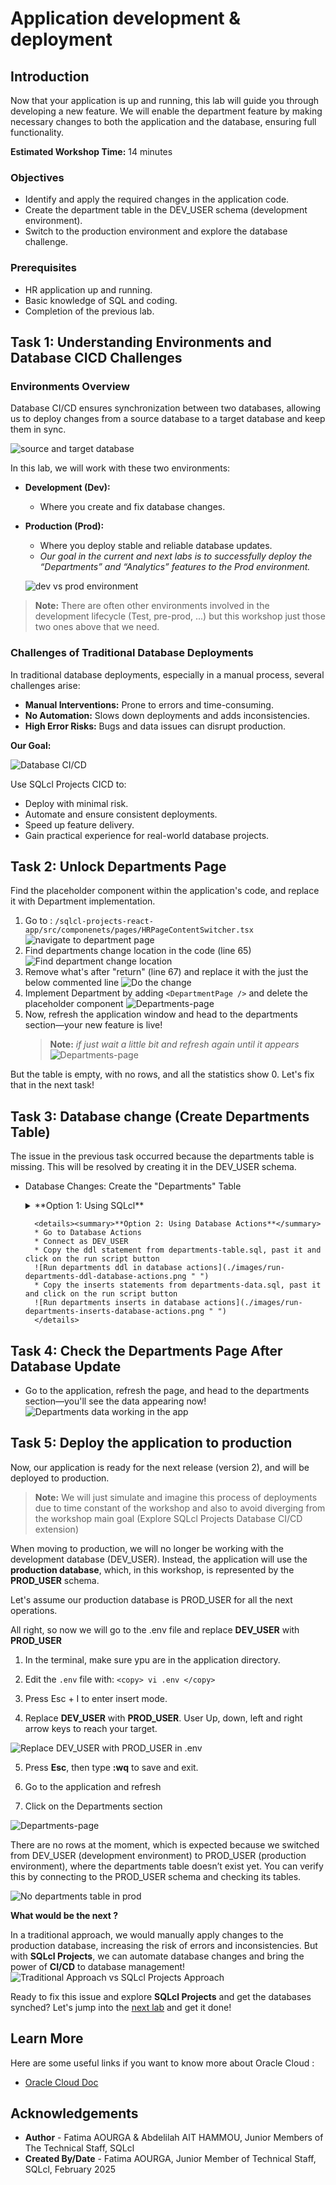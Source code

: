 # Application development & deployment

## Introduction

Now that your application is up and running, this lab will guide you through developing a new feature. We will enable the department feature by making necessary changes to both the application and the database, ensuring full functionality.

**Estimated Workshop Time:** 14 minutes

### **Objectives**

* Identify and apply the required changes in the application code.
* Create the department table in the DEV_USER schema (development environment).
* Switch to the production environment and explore the database challenge.

### **Prerequisites**

* HR application up and running.
* Basic knowledge of SQL and coding.
* Completion of the previous lab.

## Task 1: Understanding Environments and Database CICD Challenges

### **Environments Overview**

Database CI/CD ensures synchronization between two databases, allowing us to deploy changes from a source database to a target database and keep them in sync.

![source and target database](./images/source-target-database.png " " )

In this lab, we will work with these two environments:

* **Development (Dev):**
    * Where you create and fix database changes.
* **Production (Prod):**
    * Where you deploy stable and reliable database updates.
    * *Our goal in the current and next labs is to successfully deploy the “Departments” and “Analytics” features to the Prod environment.*

    ![dev vs prod environment](./images/dev-vs-prod.png " " )

>**Note:** There are often other environments involved in the development lifecycle (Test, pre-prod, ...) but this workshop just those two ones above that we need.


### **Challenges of Traditional Database Deployments**
In traditional database deployments, especially in a manual process, several challenges arise:

* **Manual Interventions:** Prone to errors and time-consuming.
* **No Automation:** Slows down deployments and adds inconsistencies.
* **High Error Risks:** Bugs and data issues can disrupt production.

**Our Goal:**

![Database CI/CD](./images/cicd.png " " )

Use SQLcl Projects CICD to:

* Deploy with minimal risk.
* Automate and ensure consistent deployments.
* Speed up feature delivery.
* Gain practical experience for real-world database projects.

## Task 2: Unlock Departments Page

Find the placeholder component within the application's code, and replace it with Department implementation.

1. Go to : `/sqlcl-projects-react-app/src/componenets/pages/HRPageContentSwitcher.tsx`
![navigate to department page](./images/navigate-to-hr-page-content-switcher.png " ")
2. Find departments change location in the code (line 65)
![Find department change location](./images/find-change-location.png " ")
3. Remove what's after "return" (line 67) and replace it with the just the below commented line
![Do the change](./images/department-feature-implemented.png " ")
4. Implement Department by adding `<DepartmentPage />` and delete the placeholder component
![Departments-page](./images/departments-page-unlocked.png " ")
5. Now, refresh the application window and head to the departments section—your new feature is live!
    >**Note:** *if just wait a little bit and refresh again until it appears*
![Departments-page](./images/departments-unlocked.png " ")

But the table is empty, with no rows, and all the statistics show 0. Let's fix that in the next task!

## Task 3: Database change (Create Departments Table)

The issue in the previous task occurred because the departments table is missing. This will be resolved by creating it in the DEV_USER schema.

* Database Changes: Create the "Departments" Table

    <details><summary>**Option 1: Using SQLcl**</summary>
    * Go to the application folder in the left side and double click on the **scripts** folder
    ![Scripts folder](./images/scripts-folder.png " ")
    * Double click on departments_table.sql to see the table ddl and departments_data.sql to see the data to insert
    ![Departments ddl and data](./images/departments-ddl-data.png " ")
    * Execute the previous sql file in SQLcl starting by the ddl then the inserts

        >**Note:** Make sure you are in the scripts directory before executing the sql files in SQLcl.

        ```
        <copy>
            cd /home/oracle/assets/workshops/sqlcl-projects-react-app/scripts/
        </copy>
        ```
        ```
        <copy>
            @departments_table.sql
        </copy>
        ```
        ```
        <copy>
            @departments_data.sql
        </copy>
        ```
        ![Departments ddl and data executed](./images/departments-ddl-data-executed.png " ")
    </details>

        <details><summary>**Option 2: Using Database Actions**</summary>
        * Go to Database Actions
        * Connect as DEV_USER
        * Copy the ddl statement from departments-table.sql, past it and click on the run script button
        ![Run departments ddl in database actions](./images/run-departments-ddl-database-actions.png " ")
        * Copy the inserts statements from departments-data.sql, past it and click on the run script button
        ![Run departments inserts in database actions](./images/run-departments-inserts-database-actions.png " ")
        </details>

## Task 4: Check the Departments Page After Database Update

* Go to the application, refresh the page, and head to the departments section—you'll see the data appearing now!
![Departments data working in the app](./images/departments-data-appearing-in-the-app.png " ")

## Task 5: Deploy the application to production

Now, our application is ready for the next release (version 2), and will be deployed to production.

>**Note:** We will just simulate and imagine this process of deployments due to time constant of the workshop and also to avoid diverging from the workshop main goal (Explore SQLcl Projects Database CI/CD extension)

When moving to production, we will no longer be working with the development database (DEV\_USER). Instead, the application will use the **production database**, which, in this workshop, is represented by the **PROD\_USER** schema.

Let's assume our production database is PROD_USER for all the next operations.

All right, so now we will go to the .env file and replace **DEV\_USER** with **PROD\_USER**

1. In the terminal, make sure ypu are in the application directory.

2. Edit the `.env` file with:
            ```
        <copy>
            vi .env
        </copy>
        ```

3. Press Esc + I to enter insert mode.

4. Replace **DEV\_USER** with **PROD\_USER**. User Up, down, left and right arrow keys to reach your target.

![Replace DEV_USER with PROD_USER in .env](./images/replace-dev-to-prod-user.png " ")

5. Press **Esc**, then type **:wq** to save and exit.

6. Go to the application and refresh

7. Click on the Departments section

![Departments-page](./images/departments-unlocked.png " ")

There are no rows at the moment, which is expected because we switched from DEV_USER (development environment) to PROD_USER (production environment), where the departments table doesn’t exist yet. You can verify this by connecting to the PROD_USER schema and checking its tables.

![No departments table in prod](./images/prod-user-tables.png " ")

**What would be the next ?**

In a traditional approach, we would manually apply changes to the production database, increasing the risk of errors and inconsistencies. But with **SQLcl Projects**, we can automate database changes and bring the power of **CI/CD** to database management!
![Traditional Approach vs SQLcl Projects Approach](./images/traditional-approach-vs-projects.png " ")

Ready to fix this issue and explore **SQLcl Projects** and get the databases synched? Let's jump into the [next lab](#next) and get it done!

<!--Let's fix this issue and dive into SQLcl Projects in the next lab!-->

## Learn More

Here are some useful links if you want to know more about Oracle Cloud :
* [Oracle Cloud Doc](https://www.oracle.com/cloud/)

## Acknowledgements

* **Author** - Fatima AOURGA & Abdelilah AIT HAMMOU, Junior Members of The Technical Staff, SQLcl
* **Created By/Date** - Fatima AOURGA, Junior Member of Technical Staff, SQLcl, February 2025